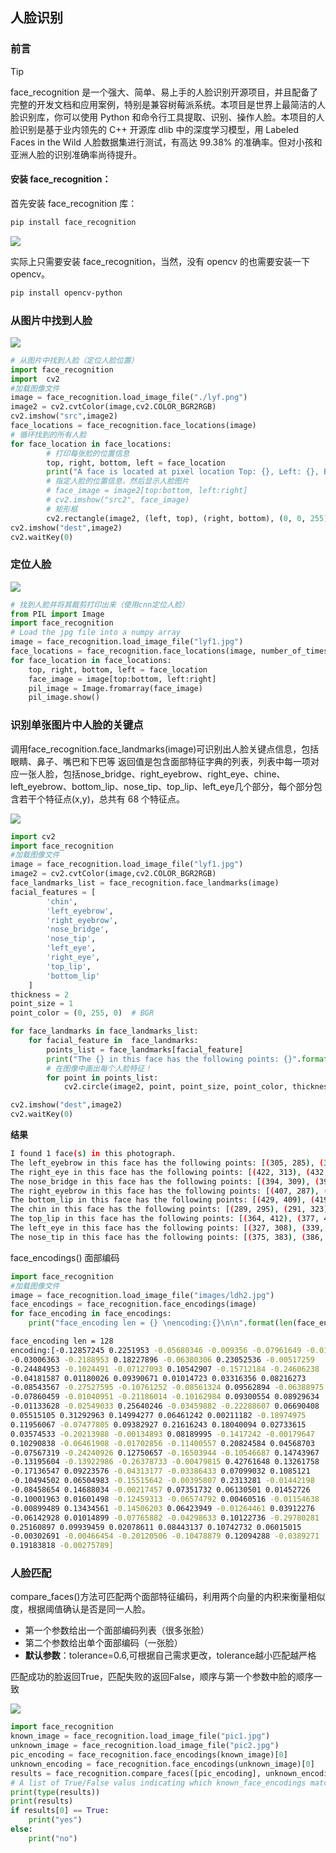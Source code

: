 ##  人脸识别

### 前言
> [!TIP]
> face_recognition 是一个强大、简单、易上手的人脸识别开源项目，并且配备了完整的开发文档和应用案例，特别是兼容树莓派系统。本项目是世界上最简洁的人脸识别库，你可以使用 Python 和命令行工具提取、识别、操作人脸。本项目的人脸识别是基于业内领先的 C++ 开源库 dlib 中的深度学习模型，用 Labeled Faces in the Wild 人脸数据集进行测试，有高达 99.38% 的准确率。但对小孩和亚洲人脸的识别准确率尚待提升。

#### 安装 face_recognition：

首先安装 face_recognition 库：

```bash
pip install face_recognition
```

![](https://img-blog.csdnimg.cn/img_convert/a4c0ed01a16a924c04ef9bd62dcb5ead.png)

实际上只需要安装 face_recognition，当然，没有 opencv 的也需要安装一下 opencv。

```bash
pip install opencv-python
```

### 从图片中找到人脸

![](https://pic.imgdb.cn/item/613ee12444eaada739d8f6a5.jpg)

```python
# 从图片中找到人脸（定位人脸位置）
import face_recognition
import  cv2
#加载图像文件
image = face_recognition.load_image_file("./lyf.png")
image2 = cv2.cvtColor(image,cv2.COLOR_BGR2RGB)
cv2.imshow("src",image2)
face_locations = face_recognition.face_locations(image)
# 循环找到的所有人脸
for face_location in face_locations:
        # 打印每张脸的位置信息
        top, right, bottom, left = face_location
        print("A face is located at pixel location Top: {}, Left: {}, Bottom: {}, Right: {}".format(top, left, bottom, right))
        # 指定人脸的位置信息，然后显示人脸图片
        # face_image = image2[top:bottom, left:right]
        # cv2.imshow("src2", face_image)
        # 矩形框
        cv2.rectangle(image2, (left, top), (right, bottom), (0, 0, 255), 2)
cv2.imshow("dest",image2)
cv2.waitKey(0)
```

### 定位人脸

![](https://img-blog.csdnimg.cn/img_convert/328a00865f5edf1f66b9ce12395035e5.png)

```python
# 找到人脸并将其裁剪打印出来（使用cnn定位人脸）
from PIL import Image
import face_recognition
# Load the jpg file into a numpy array
image = face_recognition.load_image_file("lyf1.jpg")
face_locations = face_recognition.face_locations(image, number_of_times_to_upsample=0, model="cnn")
for face_location in face_locations:
    top, right, bottom, left = face_location
    face_image = image[top:bottom, left:right]
    pil_image = Image.fromarray(face_image)
    pil_image.show()
```


### 识别单张图片中人脸的关键点

调用face_recognition.face_landmarks(image)可识别出人脸关键点信息，包括眼睛、鼻子、嘴巴和下巴等
返回值是包含面部特征字典的列表，列表中每一项对应一张人脸，包括nose_bridge、right_eyebrow、right_eye、chine、left_eyebrow、bottom_lip、nose_tip、top_lip、left_eye几个部分，每个部分包含若干个特征点(x,y)，总共有 68 个特征点。

![](https://pic.imgdb.cn/item/613ee52c44eaada739df7995.jpg)

```python
import cv2
import face_recognition
#加载图像文件
image = face_recognition.load_image_file("lyf1.jpg")
image2 = cv2.cvtColor(image,cv2.COLOR_BGR2RGB)
face_landmarks_list = face_recognition.face_landmarks(image)
facial_features = [
        'chin',
        'left_eyebrow',
        'right_eyebrow',
        'nose_bridge',
        'nose_tip',
        'left_eye',
        'right_eye',
        'top_lip',
        'bottom_lip'
    ]
thickness = 2
point_size = 1
point_color = (0, 255, 0)  # BGR

for face_landmarks in face_landmarks_list:
    for facial_feature in  face_landmarks:
        points_list = face_landmarks[facial_feature]
        print("The {} in this face has the following points: {}".format(facial_feature, points_list))
        # 在图像中画出每个人脸特征！
        for point in points_list:
            cv2.circle(image2, point, point_size, point_color, thickness)

cv2.imshow("dest",image2)
cv2.waitKey(0)
```

**结果**

```bash
I found 1 face(s) in this photograph.
The left_eyebrow in this face has the following points: [(305, 285), (321, 276), (340, 277), (360, 281), (377, 288)]
The right_eye in this face has the following points: [(422, 313), (432, 303), (446, 302), (459, 305), (449, 312), (435, 314)]
The nose_bridge in this face has the following points: [(394, 309), (394, 331), (395, 354), (396, 375)]
The right_eyebrow in this face has the following points: [(407, 287), (424, 278), (442, 273), (461, 272), (478, 279)]
The bottom_lip in this face has the following points: [(429, 409), (419, 421), (408, 428), (398, 430), (389, 429), (377, 424), (364, 412), (370, 413), (389, 414), (398, 415), (407, 413), (423, 411)]
The chin in this face has the following points: [(289, 295), (291, 323), (296, 351), (303, 378), (315, 403), (332, 428), (353, 448), (376, 464), (400, 467), (422, 461), (441, 444), (459, 425), (473, 403), (484, 377), (490, 351), (493, 323), (493, 296)]
The top_lip in this face has the following points: [(364, 412), (377, 407), (389, 403), (397, 406), (406, 402), (417, 405), (429, 409), (423, 411), (406, 412), (397, 414), (389, 413), (370, 413)]
The left_eye in this face has the following points: [(327, 308), (339, 304), (353, 306), (364, 314), (352, 317), (338, 316)]
The nose_tip in this face has the following points: [(375, 383), (386, 387), (396, 390), (407, 385), (416, 381)]
```

face_encodings() 面部编码

```python
import face_recognition
#加载图像文件
image = face_recognition.load_image_file("images/ldh2.jpg")
face_encodings = face_recognition.face_encodings(image)
for face_encoding in face_encodings:
    print("face_encoding len = {} \nencoding:{}\n\n".format(len(face_encoding),face_encoding))
```

```bash
face_encoding len = 128
encoding:[-0.12857245 0.2251953 -0.05680346 -0.009356 -0.07961649 -0.01976449
-0.03006363 -0.2188953 0.18227896 -0.06380306 0.23052536 -0.00517259
-0.24484953 -0.1024491 -0.07127093 0.10542907 -0.15712184 -0.24606238
-0.04181587 0.01180026 0.09390671 0.01014723 0.03316356 0.08216273
-0.08543567 -0.27527595 -0.10761252 -0.08561324 0.09562894 -0.06388975
-0.07860459 -0.01040951 -0.21186014 -0.10162984 0.09300554 0.08929634
-0.01133628 -0.02549033 0.25640246 -0.03459882 -0.22288607 0.06690408
0.05515105 0.31292963 0.14994277 0.06461242 0.00211182 -0.18974975
0.11956067 -0.07477805 0.09382927 0.21616243 0.18040094 0.02733615
0.03574533 -0.20213988 -0.00134893 0.08189995 -0.1417242 -0.00179647
0.10290838 -0.06461908 -0.01702856 -0.11400557 0.20824584 0.04568703
-0.07567319 -0.24240926 0.12750657 -0.16503944 -0.10546687 0.14743967
-0.13195604 -0.13922986 -0.26378733 -0.00479815 0.42761648 0.13261758
-0.17136547 0.09223576 -0.04313177 -0.03386433 0.07099032 0.1085121
-0.10494502 0.06504983 -0.15515642 -0.00395807 0.2313281 -0.01442198
-0.08458654 0.14688034 -0.00217457 0.07351732 0.06130501 0.01452726
-0.10001963 0.01601498 -0.12459313 -0.06574792 0.00460516 -0.01154638
-0.00899489 0.13434561 -0.14506203 0.06423949 -0.01264461 0.03912276
-0.06142928 0.01014899 -0.07765882 -0.04298633 0.10122736 -0.29780281
0.25160897 0.09939459 0.02078611 0.08443137 0.10742732 0.06015015
-0.00302691 -0.00466454 -0.20120506 -0.10478879 0.12094288 -0.0389271
0.19183818 -0.00275789]
```

### 人脸匹配
compare_faces()方法可匹配两个面部特征编码，利用两个向量的内积来衡量相似度，根据阈值确认是否是同一人脸。
- 第一个参数给出一个面部编码列表（很多张脸）
- 第二个参数给出单个面部编码（一张脸）
- **默认参数**：tolerance=0.6,可根据自己需求更改，tolerance越小匹配越严格

匹配成功的脸返回True，匹配失败的返回False，顺序与第一个参数中脸的顺序一致

![](https://pic.imgdb.cn/item/613ed47b44eaada739c5c395.jpg)

```python
import face_recognition
known_image = face_recognition.load_image_file("pic1.jpg")
unknown_image = face_recognition.load_image_file("pic2.jpg")
pic_encoding = face_recognition.face_encodings(known_image)[0]
unknown_encoding = face_recognition.face_encodings(unknown_image)[0]
results = face_recognition.compare_faces([pic_encoding], unknown_encoding, tolerance =0.25)    
# A list of True/False valus indicating which known_face_encodings match the face encoding to check
print(type(results))
print(results)
if results[0] == True:
    print("yes")
else:
    print("no")
```


